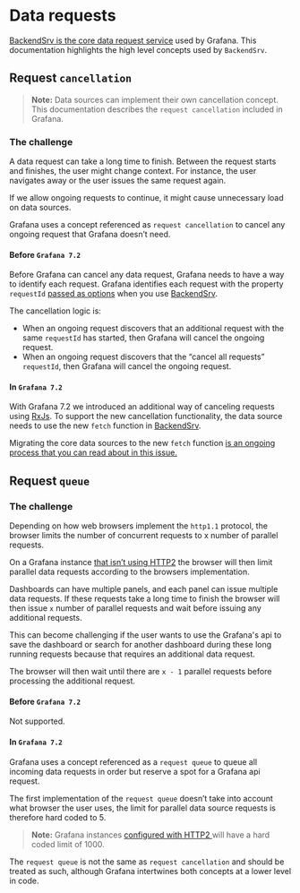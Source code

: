 # Data requests

[BackendSrv is the core data request service](https://grafana.com/docs/grafana/latest/packages_api/runtime/backendsrv) used by Grafana. This documentation highlights the high level concepts used by `BackendSrv`.

## Request `cancellation`
> **Note:** Data sources can implement their own cancellation concept. This documentation describes the `request cancellation` included in Grafana.

### The challenge
A data request can take a long time to finish. Between the request starts and finishes, the user might change context. For instance, the user navigates away or the user issues the same request again.

If we allow ongoing requests to continue, it might cause unnecessary load on data sources.

Grafana uses a concept referenced as `request cancellation` to cancel any ongoing request that Grafana doesn’t need.

#### Before `Grafana 7.2`
Before Grafana can cancel any data request, Grafana needs to have a way to identify each request. Grafana identifies each request with the property `requestId` [passed as options](https://github.com/grafana/grafana/blob/master/docs/sources/packages_api/runtime/backendsrvrequest.md) when you use [BackendSrv](https://grafana.com/docs/grafana/latest/packages_api/runtime/backendsrv).

The cancellation logic is:
- When an ongoing request discovers that an additional request with the same `requestId` has started, then Grafana will cancel the ongoing request.
- When an ongoing request discovers that the “cancel all requests” `requestId`, then Grafana will cancel the ongoing request.

#### In `Grafana 7.2`
With Grafana 7.2 we introduced an additional way of canceling requests using [RxJs](https://github.com/ReactiveX/rxjs). To support the new cancellation functionality, the data source needs to use the new `fetch` function in [BackendSrv](https://grafana.com/docs/grafana/latest/packages_api/runtime/backendsrv).

Migrating the core data sources to the new `fetch` function [is an ongoing process that you can read about in this issue.](https://github.com/grafana/grafana/issues/27222)


## Request `queue`

### The challenge
Depending on how web browsers implement the `http1.1` protocol, the browser limits the number of concurrent requests to x number of parallel requests. 

On a Grafana instance [that isn’t using HTTP2](https://grafana.com/docs/grafana/latest/administration/configuration/#protocol) the browser will then limit parallel data requests according to the browsers implementation.

Dashboards can have multiple panels, and each panel can issue multiple data requests. If these requests take a long time to finish the browser will then issue `x` number of parallel requests and wait before issuing any additional requests. 

This can become challenging if the user wants to use the Grafana's api to save the dashboard or search for another dashboard during these long running requests because that requires an additional data request. 

The browser will then wait until there are `x - 1` parallel requests before processing the additional request.

#### Before `Grafana 7.2`
Not supported. 

#### In `Grafana 7.2`
Grafana uses a concept referenced as a `request queue` to queue all incoming data requests in order but reserve a spot for a Grafana api request. 

The first implementation of the `request queue` doesn’t take into account what browser the user uses, the limit for parallel data source requests is therefore hard coded to 5.

> **Note:** Grafana instances [configured with HTTP2 ](https://grafana.com/docs/grafana/latest/administration/configuration/#protocol) will have a hard coded limit of 1000.

The `request queue` is not the same as `request cancellation` and should be treated as such, although Grafana intertwines both concepts at a lower level in code. 
